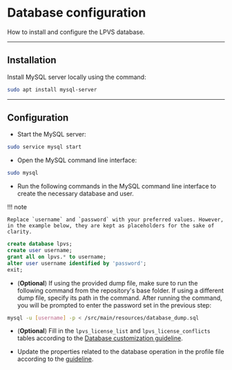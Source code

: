 # Database configuration

How to install and configure the LPVS database.

---

## Installation

Install MySQL server locally using the command:

```bash
sudo apt install mysql-server
```

---

## Configuration

* Start the MySQL server:

```bash
sudo service mysql start
```

* Open the MySQL command line interface:

```bash
sudo mysql
```

* Run the following commands in the MySQL command line interface to create the necessary database and user.

!!! note

    Replace `username` and `password` with your preferred values. However, in the example below, they are kept as placeholders for the sake of clarity.

```sql
create database lpvs;
create user username;
grant all on lpvs.* to username;
alter user username identified by 'password';
exit;
```

* (**Optional**) If using the provided dump file, make sure to run the following command from the repository's base folder. If using a different dump file, specify its path in the command. After running the command, you will be prompted to enter the password set in the previous step:

```bash
mysql -u [username] -p < /src/main/resources/database_dump.sql
```

* (**Optional**) Fill in the `lpvs_license_list` and `lpvs_license_conflicts` tables according to the [Database customization guideline](../config/database.md).

* Update the properties related to the database operation in the profile file according to the [guideline](../config/options.md).
